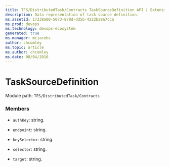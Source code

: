 ```yaml
---
title: TFS/DistributedTask/Contracts TaskSourceDefinition API | Extensions for Azure DevOps Services
description: Data representation of task source definition.
ms.assetid: 17238a00-5073-870d-dd5b-4222ba9a7cca
ms.prod: devops
ms.technology: devops-ecosystem
generated: true
ms.manager: mijacobs
author: chcomley
ms.topic: article
ms.author: chcomley
ms.date: 08/04/2016
---
```


# TaskSourceDefinition

Module path: `TFS/DistributedTask/Contracts`


### Members

* `authKey`: string. 

* `endpoint`: string. 

* `keySelector`: string. 

* `selector`: string. 

* `target`: string. 

